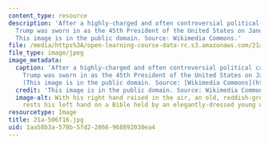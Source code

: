 ```yaml
---
content_type: resource
description: 'After a highly-charged and often controversial political campaign, Donald
  Trump was sworn in as the 45th President of the United States on January 20, 2017.
  This image is in the public domain. Source: Wikimedia Commons.'
file: /media/https%3A/open-learning-course-data-rc.s3.amazonaws.com/21a-506-the-anthropology-of-politics-u-s-presidential-election-edition-fall-2016/1aa58b3a578b5fd22866968892030ea4_21a-506f16.jpg
file_type: image/jpeg
image_metadata:
  caption: 'After a highly-charged and often controversial political campaign, Donald
    Trump was sworn in as the 45th President of the United States on January 20, 2017.
    (This image is in the public domain. Source: [Wikimedia Commons](https://commons.wikimedia.org/wiki/File:Donald_Trump_swearing_in_ceremony.jpg).)'
  credit: 'This image is in the public domain. Source: Wikimedia Commons.'
  image-alt: With his right hand raised in the air, an old, reddish-grey haired man
    rests his left hand on a Bible held by an elegantly-dressed young woman.
resourcetype: Image
title: 21a-506f16.jpg
uid: 1aa58b3a-578b-5fd2-2866-968892030ea4
---
```

